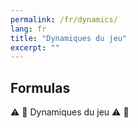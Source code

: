 ```yaml
---
permalink: /fr/dynamics/
lang: fr
title: "Dynamiques du jeu"
excerpt: ""
---
```


## Formulas
:warning: :construction: Dynamiques du jeu :warning: :construction:
